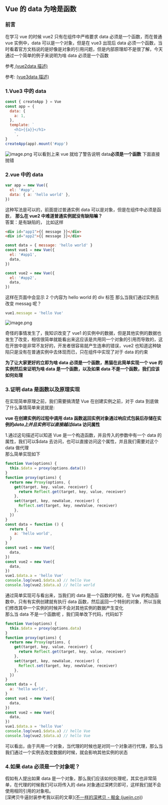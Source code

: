 ## Vue 的 data 为啥是函数

### 前言

在学习 vue 的时候 vue2 只有在组件中严格要求 data 必须是一个函数，而在普通 vue 实例中，data 可以是一个对象，但是在 vue3 出现后 data 必须一个函数，当时看着官方文档说的是好像是对象的引用问题，但是内部原理却不是很了解，今天通过一个简单的例子来说明为啥 data 必须是一个函数

参考[ (vue2data 描述)](https://v2.cn.vuejs.org/v2/api/#data)

参考: [(vue3data 描述)](https://cn.vuejs.org/api/options-state.html#data)

### 1.Vue3 中的 data

```js
const { createApp } = Vue
const app = {
  data: {
    a: 1,
  },
  template: `
    <h1>{{a}}</h1>
    `,
}
createApp(app).mount('#app')
```

![image.png](https://codfeather.oss-cn-shenzhen.aliyuncs.com/blog/fu1.webp)
可以看到上来 vue 就给了警告说明 data**必须是一个函数** 下面直接抛错

### 2.vue 中的 data

```js
var app = new Vue({
  el: '#app',
  data: { a: 'hello world' },
})
```

这种写法是可以的，前面提过普通实例 data 可以是对象，但是在组件中必须是函数，
**那么在 vue2 中难道普通实例就没有缺陷嘛？** <br>
答案：是有缺陷的，
比如这样

```html
<div id="app1">{{ message }}</div>
<div id="app2">{{ message }}</div>
```

```js
const data = { message: 'hello world' }
const vue1 = new Vue({
  el: '#app1',
  data,
})

const vue2 = new Vue({
  el: '#app2',
  data,
})
```

这样在页面中会显示 2 个内容为 hello world 的 div 标签
那么当我们通过实例去改变 messag 呢？

```js
vue1.message = 'hello Vue'
```

![image.png](https://codfeather.oss-cn-shenzhen.aliyuncs.com/blog/fu2.webp)

奇怪的事情发生了，我知识改变了 vue1 的实例中的数据，但是其他实例的数据也发生了改变，相信很简单就能看出来这应该是共用同一个对象的引用而导致的，这在开放中是非常不友好的，开发者很容易就产生连串的错误，vue2 也知道这种缺陷只是没有在普通实例中去体现而已，只在组件中实现了对于 data 的约束

**为了让大家更好的立即为啥 data 必须是一个函数，黑猫在此简单实现一个 vue 的实例然后来证明为啥 data 是一个函数，以及如果 data 不是一个函数，我们应该如何处理**

### 3.证明 data 是函数以及原理实现

在实现简单原理之前，我们需要搞清楚 Vue 在创建实例之前，对于 data 到底做了什么事情简单来说就是:

<strong>vue 在创建实例的过程中调用 data 函数返回实例对象通过响应式包装后存储在实例的$data上并且实例可以直接越过$data 访问属性</strong>

1.通过这句描述可以知道 Vue 是一个构造函数，并且传入的参数中有一个 data 的属性，我们可以$data 去访问，也可以直接访问这个属性，并且我们需要对这个 data 做代理<br>
那么简单实现如下

```js
function Vue(options) {
  this.$data = proxy(options.data())
}
function proxy(options) {
  return new Proxy(options, {
    get(target, key, value, receiver) {
      return Reflect.get(target, key, value, receiver)
    },
    set(target, key, newValue, receiver) {
      Reflect.set(target, key, newValue, receiver)
    },
  })
}
const data = function () {
  return {
    a: 'hello world',
  }
}
const vue1 = new Vue({
  data,
})
const vue2 = new Vue({
  data,
})
vue1.$data.a = 'hello Vue'
console.log(vue1.$data.a) // hello Vue
console.log(vue2.$data.a) // hello world
```

通过简单实现可与看出来，当我们的 data 是一个函数的时候，在 Vue 的构造函数中，只有有实例创建就有执行 data 函数，然后返回一个特别的对象，所以当我们修改其中一个实例的时候并不会对其他实例的数据产生变化<br>
那么当 data 不是一个函数呢 ，我们简单改下代码，代码如下

```js
function Vue(options) {
  this.$data = proxy(options.data)
}
function proxy(options) {
  return new Proxy(options, {
    get(target, key, value, receiver) {
      return Reflect.get(target, key, value, receiver)
    },
    set(target, key, newValue, receiver) {
      Reflect.set(target, key, newValue, receiver)
    },
  })
}
const data = {
  a: 'hello world',
}
const vue1 = new Vue({
  data,
})
const vue2 = new Vue({
  data,
})
vue1.$data.a = 'hello Vue'
console.log(vue1.$data.a) // hello Vue
console.log(vue2.$data.a) // hello Vue
```

可以看出，由于共用一个对象，当代理的时候也是对同一个对象进行代理，那么当我们通过一个实例去改变数据的时候，就会影响其他实例的状态

### 4.如果 data 必须是一个对象呢？

假如有人提出如果 data 是一个对象，那么我们应该如何处理呢，其实也非常简单，在代理的时候我们可以将传入的 data 对象通过深拷贝即可，这样我们就不会使用相同引用的对象啦。<br>
[深拷贝牛逼封装参考我以前的文章]([不一样的深拷贝 - 掘金 (juejin.cn)](https://juejin.cn/post/7120893997718962213))
